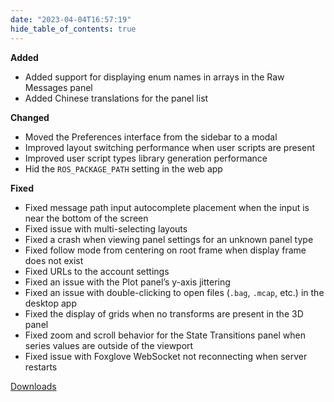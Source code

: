 ```yaml
---
date: "2023-04-04T16:57:19"
hide_table_of_contents: true
---
```

**Added**
- Added support for displaying enum names in arrays in the Raw Messages panel
- Added Chinese translations for the panel list 

**Changed**
- Moved the Preferences interface from the sidebar to a modal
- Improved layout switching performance when user scripts are present
- Improved user script types library generation performance
- Hid the `ROS_PACKAGE_PATH` setting in the web app

**Fixed**
- Fixed message path input autocomplete placement when the input is near the bottom of the screen
- Fixed issue with multi-selecting layouts 
- Fixed a crash when viewing panel settings for an unknown panel type
- Fixed follow mode from centering on root frame when display frame does not exist
- Fixed URLs to the account settings
- Fixed an issue with the Plot panel’s y-axis jittering
- Fixed an issue with double-clicking to open files (`.bag`, `.mcap`, etc.) in the desktop app 
- Fixed the display of grids when no transforms are present in the 3D panel
- Fixed zoom and scroll behavior for the State Transitions panel when series values are outside of the viewport
- Fixed issue with Foxglove WebSocket not reconnecting when server restarts

[Downloads](https://github.com/foxglove/studio/releases/tag/v1.48.0)
